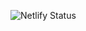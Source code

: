 ![Netlify Status](https://api.netlify.com/api/v1/badges/4e403258-ba36-4233-aa30-ff6224ca3af4/deploy-status)

